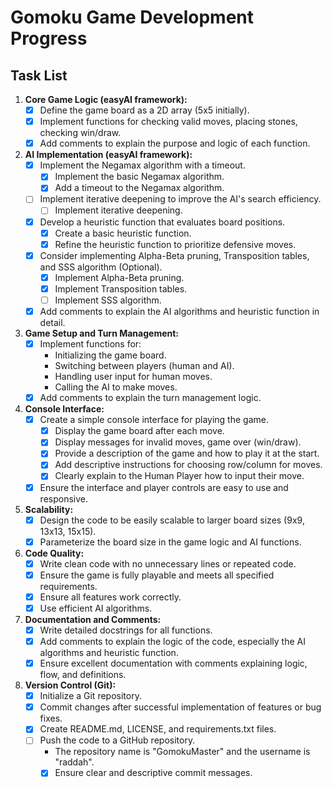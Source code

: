 # Gomoku Game Development Progress

## Task List

1.  **Core Game Logic (easyAI framework):**
    *   [x] Define the game board as a 2D array (5x5 initially).
    *   [x] Implement functions for checking valid moves, placing stones, checking win/draw.
    *   [x] Add comments to explain the purpose and logic of each function.
2.  **AI Implementation (easyAI framework):**
    *   [x] Implement the Negamax algorithm with a timeout.
        *   [x] Implement the basic Negamax algorithm.
        *   [x] Add a timeout to the Negamax algorithm.
    *   [ ] Implement iterative deepening to improve the AI's search efficiency.
        *   [ ] Implement iterative deepening.
    *   [x] Develop a heuristic function that evaluates board positions.
        *   [x] Create a basic heuristic function.
        *   [x] Refine the heuristic function to prioritize defensive moves.
    *   [x] Consider implementing Alpha-Beta pruning, Transposition tables, and SSS algorithm (Optional).
        *   [x] Implement Alpha-Beta pruning.
        *   [x] Implement Transposition tables.
        *   [ ] Implement SSS algorithm.
    *   [x] Add comments to explain the AI algorithms and heuristic function in detail.
3.  **Game Setup and Turn Management:**
    *   [x] Implement functions for:
        *   Initializing the game board.
        *   Switching between players (human and AI).
        *   Handling user input for human moves.
        *   Calling the AI to make moves.
    *   [x] Add comments to explain the turn management logic.
4.  **Console Interface:**
    *   [x] Create a simple console interface for playing the game.
        *   [x] Display the game board after each move.
        *   [x] Display messages for invalid moves, game over (win/draw).
        *   [x] Provide a description of the game and how to play it at the start.
        *   [x] Add descriptive instructions for choosing row/column for moves.
        *   [x] Clearly explain to the Human Player how to input their move.
    *   [x] Ensure the interface and player controls are easy to use and responsive.
5.  **Scalability:**
    *   [x] Design the code to be easily scalable to larger board sizes (9x9, 13x13, 15x15).
    *   [x] Parameterize the board size in the game logic and AI functions.
6.  **Code Quality:**
    *   [x] Write clean code with no unnecessary lines or repeated code.
    *   [x] Ensure the game is fully playable and meets all specified requirements.
    *   [x] Ensure all features work correctly.
    *   [x] Use efficient AI algorithms.
7.  **Documentation and Comments:**
    *   [x] Write detailed docstrings for all functions.
    *   [x] Add comments to explain the logic of the code, especially the AI algorithms and heuristic function.
    *   [x] Ensure excellent documentation with comments explaining logic, flow, and definitions.
8.  **Version Control (Git):**
    *   [x] Initialize a Git repository.
    *   [x] Commit changes after successful implementation of features or bug fixes.
    *   [x] Create README.md, LICENSE, and requirements.txt files.
    *   [ ] Push the code to a GitHub repository.
        *   The repository name is "GomokuMaster" and the username is "raddah".
        *   [x] Ensure clear and descriptive commit messages.
